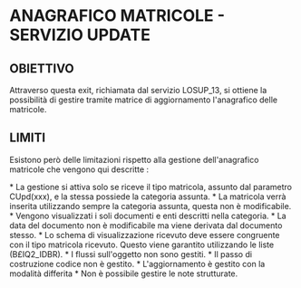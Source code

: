 # ANAGRAFICO MATRICOLE - SERVIZIO UPDATE
## OBIETTIVO
 Attraverso questa exit, richiamata dal servizio LOSUP_13, si ottiene la possibilità di  gestire tramite matrice di  aggiornamento l'anagrafico delle matricole.
## LIMITI
 Esistono però delle limitazioni rispetto alla gestione dell'anagrafico  matricole che vengono qui descritte : 

 \* La gestione si attiva solo se riceve il tipo matricola,    assunto dal parametro CUpd(xxx), e la stessa possiede    la categoria assunta.
 \* La matricola verrà inserita utilizzando sempre la categoria assunta, questa non è modificabile.
 \* Vengono visualizzati i soli documenti e enti descritti nella categoria.
 \* La data del documento non è modificabile ma viene derivata dal documento stesso.
 \* Lo schema di visualizzazione ricevuto deve essere congruente con il tipo matricola ricevuto.    Questo viene garantito    utilizzando le liste (B£IQ2_IDBR).
 \* I flussi sull'oggetto non sono gestiti.
 \* Il passo di costruzione codice non è gestito.
 \* L'aggiornamento è gestito con la modalità differita
 \* Non è possibile gestire le note strutturate.

